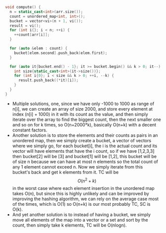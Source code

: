```cpp
void compute() {
  n = static_cast<int>(arr.size());
  count = unordered_map<int, int>();
  bucket = vector<vi>(n + 1, vi());
  result = vi();
  for (int i{}; i < n; ++i) {
    ++count[arr[i]];
  }

  for (auto &elem : count) {
    bucket[elem.second].push_back(elem.first);
  }

  for (auto it{bucket.end() - 1}; it >= bucket.begin() && k > 0; it--) {
    int size{static_cast<int>(it->size())};
    for (int i{0}; i < size && k > 0; ++i, --k) {
      result.push_back((*it)[i]);
    }
  }
}
```
- Multiple solutions, one, since we have only -1000 to 1000 as range of n[i], we can create an array of size 2000, and store every element at index (n[i] + 1000) in it with its count as the value, and then simply iterate over the array to find the biggest count, then the next smaller one and so on for k times, so O(n+2000*k), basically O(n+k) with a decent constant factors.
- Another solution is to store the elements and their counts as pairs in an unordered map, then we simply create a bucket, a vector of vectors where we simply go, for each bucket[i], the i is the actual count and its vector will have elements that have the i count, so if we have [1,2,3,3] then bucket[2] will be [3] and bucket[1] will be [1,2], this bucket will be of size n because we can have at most n elements so the total count of any 1 element cannot exceed n. Now we simply iterate from this bucket's back and get k elements from it. TC will be $$O(n^2 + k)$$ in the worst case where each element insertion in the unordered map takes O(n), but since this is highly unlikely and can be improved by improving the hashing algorithm, we can rely on the average case most of the times, which is O(1) so O(n+k) is our most probably TC, SC is O(k). 
- And yet another solution is to instead of having a bucket, we simply move all elements of the map into a vector or a set and sort by the count, then simply take k elements, TC will be O(nlogn).